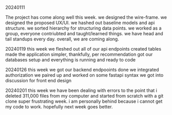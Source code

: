 20240111

The project has come along well this week.
we designed the wire-frame.
we designed the proposed UX/UI.
we hashed out baseline models and api structure.
we sorted hierarchy for structuring data points.
we worked as a group, everyone contriubted and taught/learned things.
we have head and tail standups every day.
overall, we are coming along.




20240119
this week we fleshed out all of our api endpoints
created tables
made the application simpler, thankfully, per recommendation
got our databases setup and everything is running and ready to code



20240126
this week we got our backend endpooints done
we integrated authorization
we paired up and worked on some fastapi syntax
we got into discussion for front end design



20240201
this week we have been dealing with errors
to the point that i deleted 311,000 files from my computer
and started from scratch with a git clone
super frustrating week. i am personally behind because i cannot get my code to work.
hopefully next week goes better.
